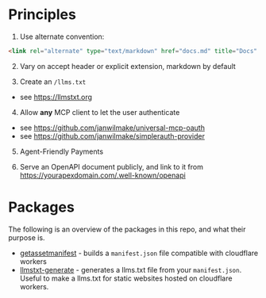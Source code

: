 # Principles

1. Use alternate convention:

```html
<link rel="alternate" type="text/markdown" href="docs.md" title="Docs" />
```

2. Vary on accept header or explicit extension, markdown by default

3. Create an `/llms.txt`

- see https://llmstxt.org

4. Allow **any** MCP client to let the user authenticate

- see https://github.com/janwilmake/universal-mcp-oauth
- see https://github.com/janwilmake/simplerauth-provider

5. Agent-Friendly Payments

6. Serve an OpenAPI document publicly, and link to it from https://yourapexdomain.com/.well-known/openapi

# Packages

The following is an overview of the packages in this repo, and what their purpose is.

- [getassetmanifest](packages/getassetmanifest/) - builds a `manifest.json` file compatible with cloudflare workers
- [llmstxt-generate](packages/llmstxt-generate/) - generates a llms.txt file from your `manifest.json`. Useful to make a llms.txt for static websites hosted on cloudflare workers.
